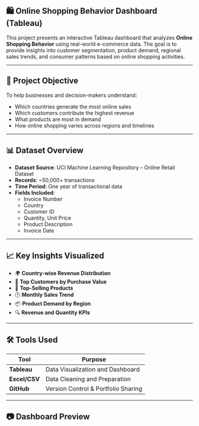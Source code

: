 ## 🛍️ Online Shopping Behavior Dashboard (Tableau)

This project presents an interactive Tableau dashboard that analyzes **Online Shopping Behavior** using real-world e-commerce data. The goal is to provide insights into customer segmentation, product demand, regional sales trends, and consumer patterns based on online shopping activities.

---

## 📌 Project Objective

To help businesses and decision-makers understand:
- Which countries generate the most online sales
- Which customers contribute the highest revenue
- What products are most in demand
- How online shopping varies across regions and timelines

---

## 📊 Dataset Overview

- **Dataset Source**: UCI Machine Learning Repository – Online Retail Dataset  
- **Records**: ~50,000+ transactions  
- **Time Period**: One year of transactional data  
- **Fields Included**:
  - Invoice Number
  - Country
  - Customer ID
  - Quantity, Unit Price
  - Product Description
  - Invoice Date

---

## 📈 Key Insights Visualized

- 🌍 **Country-wise Revenue Distribution**
- 👥 **Top Customers by Purchase Value**
- 🛒 **Top-Selling Products**
- 🕒 **Monthly Sales Trend**
- 📦 **Product Demand by Region**
- 🔍 **Revenue and Quantity KPIs**

---

## 🛠 Tools Used

| Tool        | Purpose                        |
|-------------|--------------------------------|
| **Tableau** | Data Visualization and Dashboard |
| **Excel/CSV** | Data Cleaning and Preparation   |
| **GitHub**  | Version Control & Portfolio Sharing |

---

## 📷 Dashboard Preview

